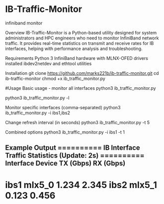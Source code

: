 # IB-Traffic-Monitor
infiniband monitor

Overview
IB-Traffic-Monitor is a Python-based utility designed for system administrators and HPC engineers who need to monitor InfiniBand network traffic. It provides real-time statistics on transmit and receive rates for IB interfaces, helping with performance analysis and troubleshooting.

Requirements
Python 3
InfiniBand hardware with MLNX-OFED drivers installed
ibdev2netdev and ethtool utilities

Installation
git clone https://github.com/marks221b/ib-traffic-monitor.git
cd ib-traffic-monitor
chmod +x ib_traffic_monitor.py

#Usage
Basic usage - monitor all interfaces
python3 ib_traffic_monitor.py

python3 ib_traffic_monitor.py -l

Monitor specific interfaces (comma-separated)
python3 ib_traffic_monitor.py -i ibs1,ibs2

Change refresh interval (in seconds)
python3 ib_traffic_monitor.py -t 5

Combined options
python3 ib_traffic_monitor.py -i ibs1 -t 1


Example Output
========== IB Interface Traffic Statistics (Update: 2s) ==========
Interface    Device     TX (Gbps)     RX (Gbps)    
--------------------------------------------------
ibs1         mlx5_0          1.234         2.345
ibs2         mlx5_1          0.123         0.456
==================================================
